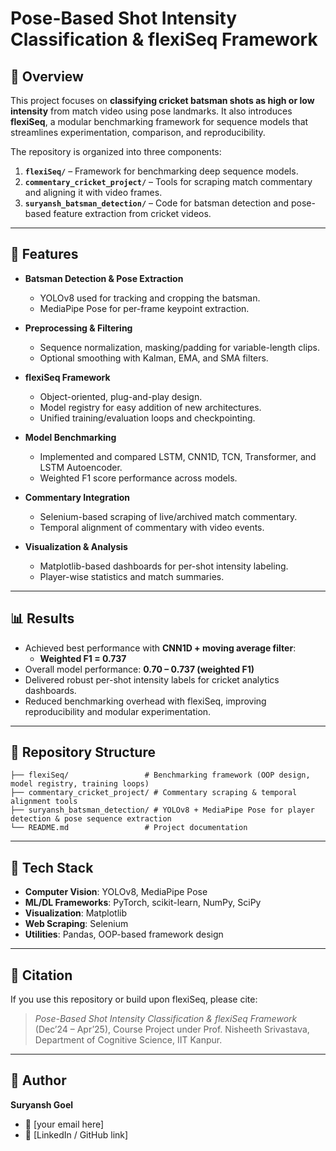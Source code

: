 # Pose-Based Shot Intensity Classification & flexiSeq Framework  

## 📌 Overview  
This project focuses on **classifying cricket batsman shots as high or low intensity** from match video using pose landmarks. It also introduces **flexiSeq**, a modular benchmarking framework for sequence models that streamlines experimentation, comparison, and reproducibility.  

The repository is organized into three components:  
1. **`flexiSeq/`** – Framework for benchmarking deep sequence models.  
2. **`commentary_cricket_project/`** – Tools for scraping match commentary and aligning it with video frames.  
3. **`suryansh_batsman_detection/`** – Code for batsman detection and pose-based feature extraction from cricket videos.  

---

## 🚀 Features  
- **Batsman Detection & Pose Extraction**  
  - YOLOv8 used for tracking and cropping the batsman.  
  - MediaPipe Pose for per-frame keypoint extraction.  

- **Preprocessing & Filtering**  
  - Sequence normalization, masking/padding for variable-length clips.  
  - Optional smoothing with Kalman, EMA, and SMA filters.  

- **flexiSeq Framework**  
  - Object-oriented, plug-and-play design.  
  - Model registry for easy addition of new architectures.  
  - Unified training/evaluation loops and checkpointing.  

- **Model Benchmarking**  
  - Implemented and compared LSTM, CNN1D, TCN, Transformer, and LSTM Autoencoder.  
  - Weighted F1 score performance across models.  

- **Commentary Integration**  
  - Selenium-based scraping of live/archived match commentary.  
  - Temporal alignment of commentary with video events.  

- **Visualization & Analysis**  
  - Matplotlib-based dashboards for per-shot intensity labeling.  
  - Player-wise statistics and match summaries.  

---

## 📊 Results  
- Achieved best performance with **CNN1D + moving average filter**:  
  - **Weighted F1 = 0.737**  
- Overall model performance: **0.70 – 0.737 (weighted F1)**  
- Delivered robust per-shot intensity labels for cricket analytics dashboards.  
- Reduced benchmarking overhead with flexiSeq, improving reproducibility and modular experimentation.  

---

## 📂 Repository Structure  
```
├── flexiSeq/                 # Benchmarking framework (OOP design, model registry, training loops)
├── commentary_cricket_project/ # Commentary scraping & temporal alignment tools
├── suryansh_batsman_detection/ # YOLOv8 + MediaPipe Pose for player detection & pose sequence extraction
└── README.md                 # Project documentation
```

---

## 🔧 Tech Stack  
- **Computer Vision**: YOLOv8, MediaPipe Pose  
- **ML/DL Frameworks**: PyTorch, scikit-learn, NumPy, SciPy  
- **Visualization**: Matplotlib  
- **Web Scraping**: Selenium  
- **Utilities**: Pandas, OOP-based framework design  

---

## 📜 Citation  
If you use this repository or build upon flexiSeq, please cite:  
> *Pose-Based Shot Intensity Classification & flexiSeq Framework* (Dec’24 – Apr’25), Course Project under Prof. Nisheeth Srivastava, Department of Cognitive Science, IIT Kanpur.  

---

## 👤 Author  
**Suryansh Goel**  
- 📧 [your email here]  
- 🔗 [LinkedIn / GitHub link]  
